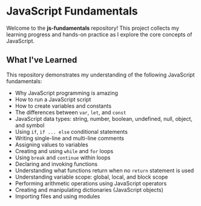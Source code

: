 # JavaScript Fundamentals 

Welcome to the **js-fundamentals** repository! This project collects my learning progress and hands-on practice as I explore the core concepts of JavaScript.

## What I've Learned

This repository demonstrates my understanding of the following JavaScript fundamentals:

- Why JavaScript programming is amazing
- How to run a JavaScript script
- How to create variables and constants
- The differences between `var`, `let`, and `const`
- JavaScript data types: string, number, boolean, undefined, null, object, and symbol
- Using `if`, `if ... else` conditional statements
- Writing single-line and multi-line comments
- Assigning values to variables
- Creating and using `while` and `for` loops
- Using `break` and `continue` within loops
- Declaring and invoking functions
- Understanding what functions return when no `return` statement is used
- Understanding variable scope: global, local, and block scope
- Performing arithmetic operations using JavaScript operators
- Creating and manipulating dictionaries (JavaScript objects)
- Importing files and using modules

